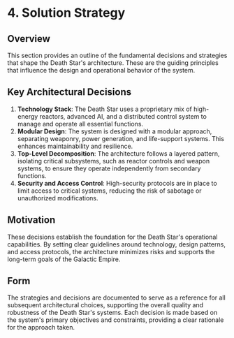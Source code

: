 # 4. Solution Strategy

## Overview

This section provides an outline of the fundamental decisions and strategies that shape the Death Star's architecture. These are the guiding principles that influence the design and operational behavior of the system.

## Key Architectural Decisions

1. **Technology Stack**: The Death Star uses a proprietary mix of high-energy reactors, advanced AI, and a distributed control system to manage and operate all essential functions.
2. **Modular Design**: The system is designed with a modular approach, separating weaponry, power generation, and life-support systems. This enhances maintainability and resilience.
3. **Top-Level Decomposition**: The architecture follows a layered pattern, isolating critical subsystems, such as reactor controls and weapon systems, to ensure they operate independently from secondary functions.
4. **Security and Access Control**: High-security protocols are in place to limit access to critical systems, reducing the risk of sabotage or unauthorized modifications.

## Motivation

These decisions establish the foundation for the Death Star's operational capabilities. By setting clear guidelines around technology, design patterns, and access protocols, the architecture minimizes risks and supports the long-term goals of the Galactic Empire.

## Form

The strategies and decisions are documented to serve as a reference for all subsequent architectural choices, supporting the overall quality and robustness of the Death Star's systems. Each decision is made based on the system's primary objectives and constraints, providing a clear rationale for the approach taken.
